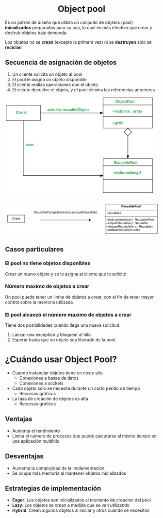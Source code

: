 # <center> Object pool </center>

Es un patrón de diseño que utiliza un conjunto de objetos (pool) **inicializados** preparados para su uso, lo cual es más efectivo que crear y destruir objetos bajo demanda.

Los objetos no se **crean** (excepto la primera vez) ni se **destruyen** solo se **reciclan**

## Secuencia de asignación de objetos
  1. Un cliente solicita un objeto al pool
  2. El pool le asigna un objeto disponible
  3. El cliente realiza operaciones con el objeto
  4. El cliente devuelve el objeto, y el pool elimina las referencias anteriores

![enter image description here](https://raw.githubusercontent.com/santiagoQuinter/ObjectPool/master/OP.png)


![enter image description here](https://raw.githubusercontent.com/santiagoQuinter/ObjectPool/master/ObjectPool.png)
## Casos particulares
### El pool no tiene objetos disponibles
Crear un nuevo objeto y se lo asigna al cliente que lo solicitó

### Número maximo de objetos a crear
Un pool puede tener un limite de objetos a crear, con el fin de tener mayor control sobre la memoria utilizada

### El pool alcanzó el número maximo de objetos a crear
Tiene dos posibilidades cuando llega una nueva solicitud: 
1.	Lanzar una exception y bloquear al hilo
2.	Esperar hasta que un objeto sea liberado de la pool

# ¿Cuándo usar Object Pool?
* Cuando instanciar objetos tiene un coste alto
	* Conexiones a bases de datos	
	* Conexiones a sockets
* Cada objeto solo se necesita durante un corto perido de tiempo
	* Recursos gráficos
* La tasa de creación de objetos es alta 
	* Recursos gráficos

## Ventajas
* Aumenta el rendimiento
* Limita el número de procesos que puede ejecutarse al mismo tiempo en una aplicación multihilo

## Desventajas
* Aumenta la complejidad de la implementación 
* Se ocupa más memoria al mantener objetos inicializados

## Estrategias de implementación
* **Eager**:  Los objetos son inicializados al momento de creacion del pool 
* **Lazy**: Los objetos se crean a medida que se van utilizando
* **Hybrid**: Crean algunos objetos al iniciar y otros cuando se necesitan  
